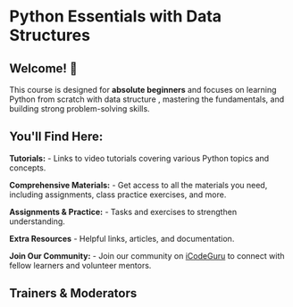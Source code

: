 # Python Essentials with Data Structures

## Welcome! 👋 

This course is designed for **absolute beginners** and focuses on learning Python from scratch with data structure , mastering the fundamentals, and building strong problem-solving skills.  

## **You'll Find Here:**

**Tutorials:** - Links to video tutorials covering various Python topics and concepts.

**Comprehensive Materials:** - Get access to all the materials you need, including assignments, class practice exercises, and more.

**Assignments & Practice:** -  Tasks and exercises to strengthen understanding.

**Extra Resources** - Helpful links, articles, and documentation.

**Join Our Community:** - Join our community on [iCodeGuru](https://icode.guru/join/) to connect with fellow learners and volunteer mentors.

## Trainers & Moderators